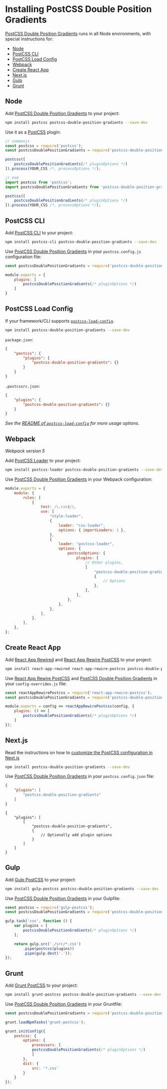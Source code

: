 # Installing PostCSS Double Position Gradients

[PostCSS Double Position Gradients] runs in all Node environments, with special instructions for:

- [Node](#node)
- [PostCSS CLI](#postcss-cli)
- [PostCSS Load Config](#postcss-load-config)
- [Webpack](#webpack)
- [Create React App](#create-react-app)
- [Next.js](#nextjs)
- [Gulp](#gulp)
- [Grunt](#grunt)



## Node

Add [PostCSS Double Position Gradients] to your project:

```bash
npm install postcss postcss-double-position-gradients --save-dev
```

Use it as a [PostCSS] plugin:

```js
// commonjs
const postcss = require('postcss');
const postcssDoublePositionGradients = require('postcss-double-position-gradients');

postcss([
	postcssDoublePositionGradients(/* pluginOptions */)
]).process(YOUR_CSS /*, processOptions */);
```

```js
// esm
import postcss from 'postcss';
import postcssDoublePositionGradients from 'postcss-double-position-gradients';

postcss([
	postcssDoublePositionGradients(/* pluginOptions */)
]).process(YOUR_CSS /*, processOptions */);
```

## PostCSS CLI

Add [PostCSS CLI] to your project:

```bash
npm install postcss-cli postcss-double-position-gradients --save-dev
```

Use [PostCSS Double Position Gradients] in your `postcss.config.js` configuration file:

```js
const postcssDoublePositionGradients = require('postcss-double-position-gradients');

module.exports = {
	plugins: [
		postcssDoublePositionGradients(/* pluginOptions */)
	]
}
```

## PostCSS Load Config

If your framework/CLI supports [`postcss-load-config`](https://github.com/postcss/postcss-load-config).

```bash
npm install postcss-double-position-gradients --save-dev
```

`package.json`:

```json
{
	"postcss": {
		"plugins": {
			"postcss-double-position-gradients": {}
		}
	}
}
```

`.postcssrc.json`:

```json
{
	"plugins": {
		"postcss-double-position-gradients": {}
	}
}
```

_See the [README of `postcss-load-config`](https://github.com/postcss/postcss-load-config#usage) for more usage options._

## Webpack

_Webpack version 5_

Add [PostCSS Loader] to your project:

```bash
npm install postcss-loader postcss-double-position-gradients --save-dev
```

Use [PostCSS Double Position Gradients] in your Webpack configuration:

```js
module.exports = {
	module: {
		rules: [
			{
				test: /\.css$/i,
				use: [
					"style-loader",
					{
						loader: "css-loader",
						options: { importLoaders: 1 },
					},
					{
						loader: "postcss-loader",
						options: {
							postcssOptions: {
								plugins: [
									// Other plugins,
									[
										"postcss-double-position-gradients",
										{
											// Options
										},
									],
								],
							},
						},
					},
				],
			},
		],
	},
};
```

## Create React App

Add [React App Rewired] and [React App Rewire PostCSS] to your project:

```bash
npm install react-app-rewired react-app-rewire-postcss postcss-double-position-gradients --save-dev
```

Use [React App Rewire PostCSS] and [PostCSS Double Position Gradients] in your
`config-overrides.js` file:

```js
const reactAppRewirePostcss = require('react-app-rewire-postcss');
const postcssDoublePositionGradients = require('postcss-double-position-gradients');

module.exports = config => reactAppRewirePostcss(config, {
	plugins: () => [
		postcssDoublePositionGradients(/* pluginOptions */)
	]
});
```

## Next.js

Read the instructions on how to [customize the PostCSS configuration in Next.js](https://nextjs.org/docs/advanced-features/customizing-postcss-config)

```bash
npm install postcss-double-position-gradients --save-dev
```

Use [PostCSS Double Position Gradients] in your `postcss.config.json` file:

```json
{
	"plugins": [
		"postcss-double-position-gradients"
	]
}
```

```json5
{
	"plugins": [
		[
			"postcss-double-position-gradients",
			{
				// Optionally add plugin options
			}
		]
	]
}
```

## Gulp

Add [Gulp PostCSS] to your project:

```bash
npm install gulp-postcss postcss-double-position-gradients --save-dev
```

Use [PostCSS Double Position Gradients] in your Gulpfile:

```js
const postcss = require('gulp-postcss');
const postcssDoublePositionGradients = require('postcss-double-position-gradients');

gulp.task('css', function () {
	var plugins = [
		postcssDoublePositionGradients(/* pluginOptions */)
	];

	return gulp.src('./src/*.css')
		.pipe(postcss(plugins))
		.pipe(gulp.dest('.'));
});
```

## Grunt

Add [Grunt PostCSS] to your project:

```bash
npm install grunt-postcss postcss-double-position-gradients --save-dev
```

Use [PostCSS Double Position Gradients] in your Gruntfile:

```js
const postcssDoublePositionGradients = require('postcss-double-position-gradients');

grunt.loadNpmTasks('grunt-postcss');

grunt.initConfig({
	postcss: {
		options: {
			processors: [
			postcssDoublePositionGradients(/* pluginOptions */)
			]
		},
		dist: {
			src: '*.css'
		}
	}
});
```

[Gulp PostCSS]: https://github.com/postcss/gulp-postcss
[Grunt PostCSS]: https://github.com/nDmitry/grunt-postcss
[PostCSS]: https://github.com/postcss/postcss
[PostCSS CLI]: https://github.com/postcss/postcss-cli
[PostCSS Loader]: https://github.com/postcss/postcss-loader
[PostCSS Double Position Gradients]: https://github.com/csstools/postcss-plugins/tree/main/plugins/postcss-double-position-gradients
[React App Rewire PostCSS]: https://github.com/csstools/react-app-rewire-postcss
[React App Rewired]: https://github.com/timarney/react-app-rewired
[Next.js]: https://nextjs.org
